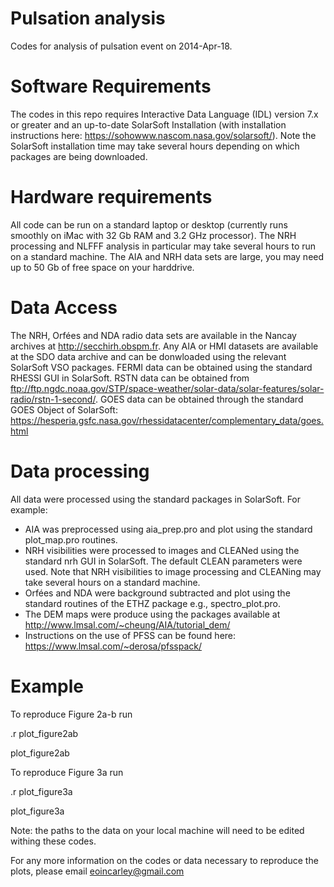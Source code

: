 # Pulsation analysis
Codes for analysis of pulsation event on 2014-Apr-18. 

# Software Requirements
The codes in this repo requires Interactive Data Language (IDL) version 7.x or greater and an up-to-date SolarSoft Installation (with installation instructions here: https://sohowww.nascom.nasa.gov/solarsoft/). Note the SolarSoft installation time may take several hours depending on which packages are being downloaded. 

# Hardware requirements

All code can be run on a standard laptop or desktop (currently runs smoothly on iMac with 32 Gb RAM and 3.2 GHz processor). The NRH processing and NLFFF analysis in particular may take several hours to run on a standard machine. The AIA and NRH data sets are large, you may need up to 50 Gb of free space on your harddrive.

# Data Access

The NRH, Orfées and NDA radio data sets are available in the Nancay archives at http://secchirh.obspm.fr. Any AIA or HMI datasets are available at the SDO data archive and can be donwloaded using the relevant SolarSoft VSO packages. FERMI data can be obtained using the standard RHESSI GUI in SolarSoft. RSTN data can be obtained from ftp://ftp.ngdc.noaa.gov/STP/space-weather/solar-data/solar-features/solar-radio/rstn-1-second/. GOES data can be obtained through the standard GOES Object of SolarSoft: https://hesperia.gsfc.nasa.gov/rhessidatacenter/complementary_data/goes.html

# Data processing

All data were processed using the standard packages in SolarSoft. For example:

- AIA was preprocessed using aia_prep.pro and plot using the standard plot_map.pro routines.
- NRH visibilities were processed to images and CLEANed using the standard nrh GUI in SolarSoft. The default CLEAN parameters were used. Note that NRH visibilities to image processing and CLEANing may take several hours
on a standard machine.
- Orfées and NDA were background subtracted and plot using the standard routines of the ETHZ package e.g., spectro_plot.pro.
- The DEM maps were produce using the packages available at http://www.lmsal.com/~cheung/AIA/tutorial_dem/
- Instructions on the use of PFSS can be found here: https://www.lmsal.com/~derosa/pfsspack/

# Example
To reproduce Figure 2a-b run

.r plot_figure2ab

plot_figure2ab

To reproduce Figure 3a run

.r plot_figure3a

plot_figure3a

Note: the paths to the data on your local machine will need to be edited withing these codes. 

For any more information on the codes or data necessary to reproduce the plots, please email eoincarley@gmail.com

